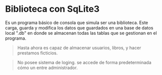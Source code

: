 # Biblioteca con SqLite3

Es un programa básico de consola que simula ser una biblioteca. Este carga, guarda y modifica los datos que guardados en una base de datos local ".db" en donde se almacenan todas las tablas que se gestionan en el programa.

>Hasta ahora es capaz de almacenar usuarios, libros, y hacer prestamos ficticios.

>No posee sistema de loging. se accede de forma predeterminada cómo un entre administrador.
